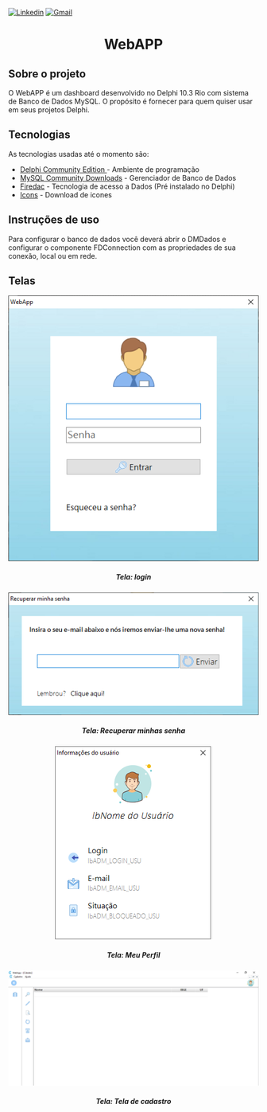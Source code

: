 [![Linkedin](https://img.shields.io/badge/LinkedIn-blue?style=for-the-badge&logo=Linkedin)](https://www.linkedin.com/in/clodoaldo-ribeiro-2a3049a6/) [![Gmail](https://img.shields.io/badge/-Gmail-c14438?style=for-the-badge&logo=Gmail&logoColor=white&link=mailto:clodoribeiro38@gmail.com)](mailto:clodoribeiro38@gmail.com)


<h1 align="center">WebAPP</h1>

<!-- ABOUT THE PROJECT -->
## Sobre o projeto

O WebAPP é um dashboard desenvolvido no Delphi 10.3 Rio com sistema de Banco de Dados MySQL. O propósito é fornecer para quem quiser usar em seus projetos Delphi.

## Tecnologias
As tecnologias usadas até o momento são:

* [Delphi Community Edition ](https://www.embarcadero.com/br/products/delphi/starter) - Ambiente de programação
* [MySQL Community Downloads](https://dev.mysql.com/downloads/mysql/) - Gerenciador de Banco de Dados
* [Firedac](https://www.embarcadero.com/br/products/rad-studio/firedac) - Tecnologia de acesso a Dados (Pré instalado no Delphi)
* [Icons](https://icons8.com/) - Download de icones


## Instruções de uso
Para configurar o banco de dados você deverá abrir o DMDados e configurar o componente FDConnection com as propriedades de sua conexão, local ou em rede.

## Telas
<p align="center">
<img src="https://github.com/ClodoaldoRibeiro/WebApp/blob/master/login.png" alt="Proffy"/>
<h5 align="center">Tela: login</h5>
</p>

<p align="center">
<img src="https://github.com/ClodoaldoRibeiro/WebApp/blob/master/recuperar_senha.png" alt="Proffy"/>
<h5 align="center">Tela: Recuperar minhas senha </h5>
</p>

<p align="center">
<img src="https://github.com/ClodoaldoRibeiro/WebApp/blob/master/Meu%20perfil.png" alt="Proffy"/>
<h5 align="center">Tela: Meu Perfil </h5>
</p>

<p align="center">
<img src="https://github.com/ClodoaldoRibeiro/WebApp/blob/master/Dashboard-Cadastros.png" alt="Proffy"/>
<h5 align="center">Tela: Tela de cadastro </h5>
</p>







<!-- MARKDOWN LINKS & IMAGES -->
[contributors-shield]: https://img.shields.io/github/contributors/lucasbarrossantos/vagasonline.svg?style=flat-square
[contributors-url]: https://github.com/lucasbarrossantos/vagasonline/graphs/contributors
[linkedin-shield]: https://img.shields.io/badge/-LinkedIn-black.svg?style=flat-square&logo=linkedin&colorB=555
[linkedin-url]: https://www.linkedin.com/in/clodoaldo-ribeiro-2a3049a6/
